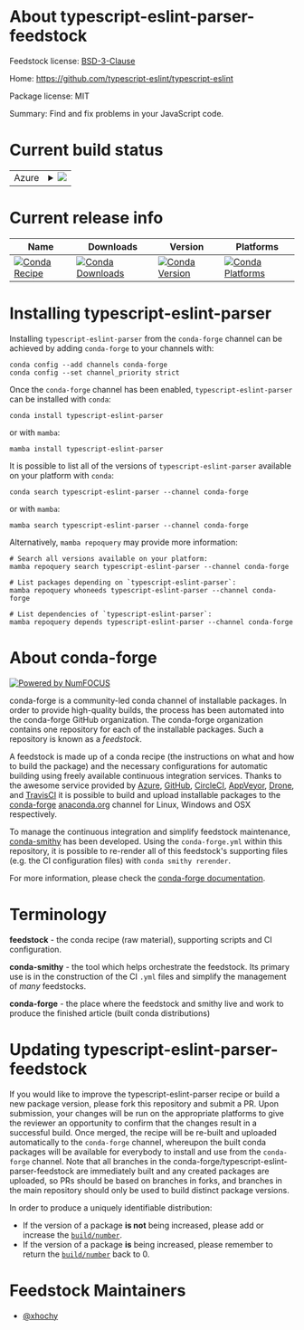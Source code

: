 About typescript-eslint-parser-feedstock
========================================

Feedstock license: [BSD-3-Clause](https://github.com/conda-forge/typescript-eslint-parser-feedstock/blob/main/LICENSE.txt)

Home: https://github.com/typescript-eslint/typescript-eslint

Package license: MIT

Summary: Find and fix problems in your JavaScript code.

Current build status
====================


<table>
    
  <tr>
    <td>Azure</td>
    <td>
      <details>
        <summary>
          <a href="https://dev.azure.com/conda-forge/feedstock-builds/_build/latest?definitionId=15860&branchName=main">
            <img src="https://dev.azure.com/conda-forge/feedstock-builds/_apis/build/status/typescript-eslint-parser-feedstock?branchName=main">
          </a>
        </summary>
        <table>
          <thead><tr><th>Variant</th><th>Status</th></tr></thead>
          <tbody><tr>
              <td>linux_64_nodejs22</td>
              <td>
                <a href="https://dev.azure.com/conda-forge/feedstock-builds/_build/latest?definitionId=15860&branchName=main">
                  <img src="https://dev.azure.com/conda-forge/feedstock-builds/_apis/build/status/typescript-eslint-parser-feedstock?branchName=main&jobName=linux&configuration=linux%20linux_64_nodejs22" alt="variant">
                </a>
              </td>
            </tr><tr>
              <td>linux_64_nodejs24</td>
              <td>
                <a href="https://dev.azure.com/conda-forge/feedstock-builds/_build/latest?definitionId=15860&branchName=main">
                  <img src="https://dev.azure.com/conda-forge/feedstock-builds/_apis/build/status/typescript-eslint-parser-feedstock?branchName=main&jobName=linux&configuration=linux%20linux_64_nodejs24" alt="variant">
                </a>
              </td>
            </tr><tr>
              <td>linux_aarch64_nodejs22</td>
              <td>
                <a href="https://dev.azure.com/conda-forge/feedstock-builds/_build/latest?definitionId=15860&branchName=main">
                  <img src="https://dev.azure.com/conda-forge/feedstock-builds/_apis/build/status/typescript-eslint-parser-feedstock?branchName=main&jobName=linux&configuration=linux%20linux_aarch64_nodejs22" alt="variant">
                </a>
              </td>
            </tr><tr>
              <td>linux_aarch64_nodejs24</td>
              <td>
                <a href="https://dev.azure.com/conda-forge/feedstock-builds/_build/latest?definitionId=15860&branchName=main">
                  <img src="https://dev.azure.com/conda-forge/feedstock-builds/_apis/build/status/typescript-eslint-parser-feedstock?branchName=main&jobName=linux&configuration=linux%20linux_aarch64_nodejs24" alt="variant">
                </a>
              </td>
            </tr><tr>
              <td>osx_64_nodejs22</td>
              <td>
                <a href="https://dev.azure.com/conda-forge/feedstock-builds/_build/latest?definitionId=15860&branchName=main">
                  <img src="https://dev.azure.com/conda-forge/feedstock-builds/_apis/build/status/typescript-eslint-parser-feedstock?branchName=main&jobName=osx&configuration=osx%20osx_64_nodejs22" alt="variant">
                </a>
              </td>
            </tr><tr>
              <td>osx_64_nodejs24</td>
              <td>
                <a href="https://dev.azure.com/conda-forge/feedstock-builds/_build/latest?definitionId=15860&branchName=main">
                  <img src="https://dev.azure.com/conda-forge/feedstock-builds/_apis/build/status/typescript-eslint-parser-feedstock?branchName=main&jobName=osx&configuration=osx%20osx_64_nodejs24" alt="variant">
                </a>
              </td>
            </tr><tr>
              <td>osx_arm64_nodejs22</td>
              <td>
                <a href="https://dev.azure.com/conda-forge/feedstock-builds/_build/latest?definitionId=15860&branchName=main">
                  <img src="https://dev.azure.com/conda-forge/feedstock-builds/_apis/build/status/typescript-eslint-parser-feedstock?branchName=main&jobName=osx&configuration=osx%20osx_arm64_nodejs22" alt="variant">
                </a>
              </td>
            </tr><tr>
              <td>osx_arm64_nodejs24</td>
              <td>
                <a href="https://dev.azure.com/conda-forge/feedstock-builds/_build/latest?definitionId=15860&branchName=main">
                  <img src="https://dev.azure.com/conda-forge/feedstock-builds/_apis/build/status/typescript-eslint-parser-feedstock?branchName=main&jobName=osx&configuration=osx%20osx_arm64_nodejs24" alt="variant">
                </a>
              </td>
            </tr>
          </tbody>
        </table>
      </details>
    </td>
  </tr>
</table>

Current release info
====================

| Name | Downloads | Version | Platforms |
| --- | --- | --- | --- |
| [![Conda Recipe](https://img.shields.io/badge/recipe-typescript--eslint--parser-green.svg)](https://anaconda.org/conda-forge/typescript-eslint-parser) | [![Conda Downloads](https://img.shields.io/conda/dn/conda-forge/typescript-eslint-parser.svg)](https://anaconda.org/conda-forge/typescript-eslint-parser) | [![Conda Version](https://img.shields.io/conda/vn/conda-forge/typescript-eslint-parser.svg)](https://anaconda.org/conda-forge/typescript-eslint-parser) | [![Conda Platforms](https://img.shields.io/conda/pn/conda-forge/typescript-eslint-parser.svg)](https://anaconda.org/conda-forge/typescript-eslint-parser) |

Installing typescript-eslint-parser
===================================

Installing `typescript-eslint-parser` from the `conda-forge` channel can be achieved by adding `conda-forge` to your channels with:

```
conda config --add channels conda-forge
conda config --set channel_priority strict
```

Once the `conda-forge` channel has been enabled, `typescript-eslint-parser` can be installed with `conda`:

```
conda install typescript-eslint-parser
```

or with `mamba`:

```
mamba install typescript-eslint-parser
```

It is possible to list all of the versions of `typescript-eslint-parser` available on your platform with `conda`:

```
conda search typescript-eslint-parser --channel conda-forge
```

or with `mamba`:

```
mamba search typescript-eslint-parser --channel conda-forge
```

Alternatively, `mamba repoquery` may provide more information:

```
# Search all versions available on your platform:
mamba repoquery search typescript-eslint-parser --channel conda-forge

# List packages depending on `typescript-eslint-parser`:
mamba repoquery whoneeds typescript-eslint-parser --channel conda-forge

# List dependencies of `typescript-eslint-parser`:
mamba repoquery depends typescript-eslint-parser --channel conda-forge
```


About conda-forge
=================

[![Powered by
NumFOCUS](https://img.shields.io/badge/powered%20by-NumFOCUS-orange.svg?style=flat&colorA=E1523D&colorB=007D8A)](https://numfocus.org)

conda-forge is a community-led conda channel of installable packages.
In order to provide high-quality builds, the process has been automated into the
conda-forge GitHub organization. The conda-forge organization contains one repository
for each of the installable packages. Such a repository is known as a *feedstock*.

A feedstock is made up of a conda recipe (the instructions on what and how to build
the package) and the necessary configurations for automatic building using freely
available continuous integration services. Thanks to the awesome service provided by
[Azure](https://azure.microsoft.com/en-us/services/devops/), [GitHub](https://github.com/),
[CircleCI](https://circleci.com/), [AppVeyor](https://www.appveyor.com/),
[Drone](https://cloud.drone.io/welcome), and [TravisCI](https://travis-ci.com/)
it is possible to build and upload installable packages to the
[conda-forge](https://anaconda.org/conda-forge) [anaconda.org](https://anaconda.org/)
channel for Linux, Windows and OSX respectively.

To manage the continuous integration and simplify feedstock maintenance,
[conda-smithy](https://github.com/conda-forge/conda-smithy) has been developed.
Using the ``conda-forge.yml`` within this repository, it is possible to re-render all of
this feedstock's supporting files (e.g. the CI configuration files) with ``conda smithy rerender``.

For more information, please check the [conda-forge documentation](https://conda-forge.org/docs/).

Terminology
===========

**feedstock** - the conda recipe (raw material), supporting scripts and CI configuration.

**conda-smithy** - the tool which helps orchestrate the feedstock.
                   Its primary use is in the construction of the CI ``.yml`` files
                   and simplify the management of *many* feedstocks.

**conda-forge** - the place where the feedstock and smithy live and work to
                  produce the finished article (built conda distributions)


Updating typescript-eslint-parser-feedstock
===========================================

If you would like to improve the typescript-eslint-parser recipe or build a new
package version, please fork this repository and submit a PR. Upon submission,
your changes will be run on the appropriate platforms to give the reviewer an
opportunity to confirm that the changes result in a successful build. Once
merged, the recipe will be re-built and uploaded automatically to the
`conda-forge` channel, whereupon the built conda packages will be available for
everybody to install and use from the `conda-forge` channel.
Note that all branches in the conda-forge/typescript-eslint-parser-feedstock are
immediately built and any created packages are uploaded, so PRs should be based
on branches in forks, and branches in the main repository should only be used to
build distinct package versions.

In order to produce a uniquely identifiable distribution:
 * If the version of a package **is not** being increased, please add or increase
   the [``build/number``](https://docs.conda.io/projects/conda-build/en/latest/resources/define-metadata.html#build-number-and-string).
 * If the version of a package **is** being increased, please remember to return
   the [``build/number``](https://docs.conda.io/projects/conda-build/en/latest/resources/define-metadata.html#build-number-and-string)
   back to 0.

Feedstock Maintainers
=====================

* [@xhochy](https://github.com/xhochy/)

